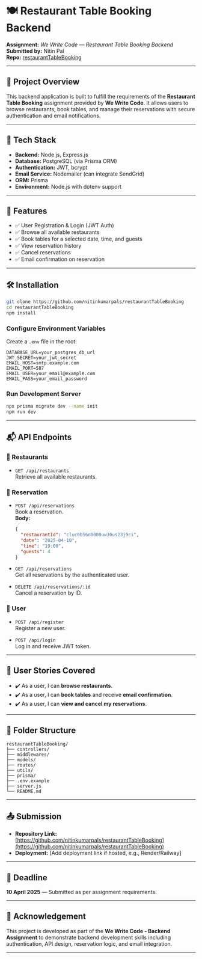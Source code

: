 # 🍽️ Restaurant Table Booking Backend

**Assignment:** *We Write Code — Restaurant Table Booking Backend*  
**Submitted by:** Nitin Pal  
**Repo:** [restaurantTableBooking](https://github.com/nitinkumarpals/restaurantTableBooking)

---

## 📌 Project Overview

This backend application is built to fulfill the requirements of the **Restaurant Table Booking** assignment provided by **We Write Code**. It allows users to browse restaurants, book tables, and manage their reservations with secure authentication and email notifications.

---

## 🔧 Tech Stack

- **Backend:** Node.js, Express.js
- **Database:** PostgreSQL (via Prisma ORM)
- **Authentication:** JWT, bcrypt
- **Email Service:** Nodemailer (can integrate SendGrid)
- **ORM:** Prisma
- **Environment:** Node.js with dotenv support

---

## 🚀 Features

- ✅ User Registration & Login (JWT Auth)
- ✅ Browse all available restaurants
- ✅ Book tables for a selected date, time, and guests
- ✅ View reservation history
- ✅ Cancel reservations
- ✅ Email confirmation on reservation

---

## 🛠️ Installation

```bash
git clone https://github.com/nitinkumarpals/restaurantTableBooking
cd restaurantTableBooking
npm install
```

### Configure Environment Variables

Create a `.env` file in the root:

```env
DATABASE_URL=your_postgres_db_url
JWT_SECRET=your_jwt_secret
EMAIL_HOST=smtp.example.com
EMAIL_PORT=587
EMAIL_USER=your_email@example.com
EMAIL_PASS=your_email_password
```

### Run Development Server

```bash
npx prisma migrate dev --name init
npm run dev
```

---

## 📬 API Endpoints

### 📍 Restaurants

- `GET /api/restaurants`  
  Retrieve all available restaurants.

### 📅 Reservation

- `POST /api/reservations`  
  Book a reservation.  
  **Body:**
  ```json
  {
    "restaurantId": "cluc0b56n0000uw30us23j9ci",
    "date": "2025-04-10",
    "time": "19:00",
    "guests": 4
  }
  ```

- `GET /api/reservations`  
  Get all reservations by the authenticated user.

- `DELETE /api/reservations/:id`  
  Cancel a reservation by ID.

### 👤 User

- `POST /api/register`  
  Register a new user.

- `POST /api/login`  
  Log in and receive JWT token.

---

## 📄 User Stories Covered

- ✔️ As a user, I can **browse restaurants**.
- ✔️ As a user, I can **book tables** and receive **email confirmation**.
- ✔️ As a user, I can **view and cancel my reservations**.

---

## 📎 Folder Structure

```
restaurantTableBooking/
├── controllers/
├── middlewares/
├── models/
├── routes/
├── utils/
├── prisma/
├── .env.example
├── server.js
└── README.md
```

---

## 📤 Submission

- **Repository Link:** [https://github.com/nitinkumarpals/restaurantTableBooking](https://github.com/nitinkumarpals/restaurantTableBooking)
- **Deployment:** [Add deployment link if hosted, e.g., Render/Railway]

---

## 📅 Deadline

**10 April 2025** — Submitted as per assignment requirements.

---

## 🙏 Acknowledgement

This project is developed as part of the **We Write Code - Backend Assignment** to demonstrate backend development skills including authentication, API design, reservation logic, and email integration.

---

